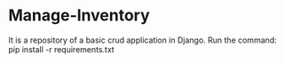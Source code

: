 # Manage-Inventory
It is a repository of a basic crud application in Django.
Run the command: 
pip install -r requirements.txt
